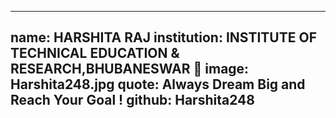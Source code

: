 ---
name: HARSHITA RAJ 
institution: INSTITUTE OF TECHNICAL EDUCATION & RESEARCH,BHUBANESWAR 🚩 
image: Harshita248.jpg 
quote: Always Dream Big and Reach Your Goal !
github: Harshita248
------
